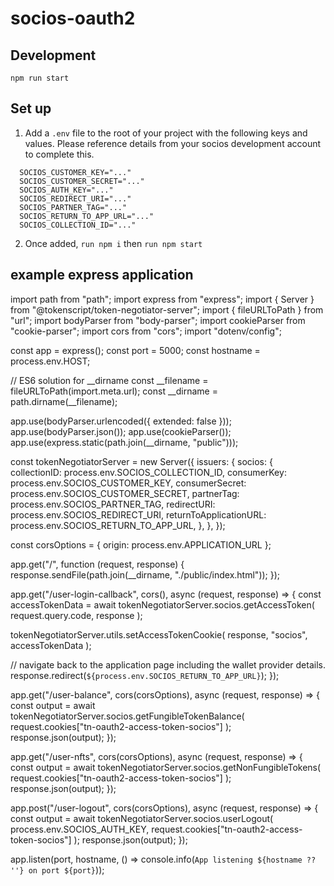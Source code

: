 # socios-oauth2

## Development

`npm run start`

## Set up

1. Add a `.env` file to the root of your project with the following keys and values. Please reference details from your
   socios development account to complete this.
````
  SOCIOS_CUSTOMER_KEY="..."
  SOCIOS_CUSTOMER_SECRET="..."
  SOCIOS_AUTH_KEY="..."
  SOCIOS_REDIRECT_URI="..."
  SOCIOS_PARTNER_TAG="..."
  SOCIOS_RETURN_TO_APP_URL="..."
  SOCIOS_COLLECTION_ID="..."
````

2. Once added, `run npm i` then `run npm start`

## example express application

import path from "path";
import express from "express";
import { Server } from "@tokenscript/token-negotiator-server";
import { fileURLToPath } from "url";
import bodyParser from "body-parser";
import cookieParser from "cookie-parser";
import cors from "cors";
import "dotenv/config";

const app = express();
const port = 5000;
const hostname = process.env.HOST;

// ES6 solution for __dirname
const __filename = fileURLToPath(import.meta.url);
const __dirname = path.dirname(__filename);

app.use(bodyParser.urlencoded({ extended: false }));
app.use(bodyParser.json());
app.use(cookieParser());
app.use(express.static(path.join(__dirname, "public")));

const tokenNegotiatorServer = new Server({
  issuers: {
    socios: {
      collectionID: process.env.SOCIOS_COLLECTION_ID,
      consumerKey: process.env.SOCIOS_CUSTOMER_KEY,
      consumerSecret: process.env.SOCIOS_CUSTOMER_SECRET,
      partnerTag: process.env.SOCIOS_PARTNER_TAG,
      redirectURI: process.env.SOCIOS_REDIRECT_URI,
      returnToApplicationURL: process.env.SOCIOS_RETURN_TO_APP_URL,
    },
  },
});

const corsOptions = { origin: process.env.APPLICATION_URL };

app.get("/", function (request, response) {
  response.sendFile(path.join(__dirname, "./public/index.html"));
});

app.get("/user-login-callback", cors(), async (request, response) => {
  const accessTokenData = await tokenNegotiatorServer.socios.getAccessToken(
    request.query.code,
    response
  );

  tokenNegotiatorServer.utils.setAccessTokenCookie(
    response,
    "socios",
    accessTokenData
  );

  // navigate back to the application page including the wallet provider details.
  response.redirect(`${process.env.SOCIOS_RETURN_TO_APP_URL}`);
});

app.get("/user-balance", cors(corsOptions), async (request, response) => {
  const output = await tokenNegotiatorServer.socios.getFungibleTokenBalance(
    request.cookies["tn-oauth2-access-token-socios"]
  );
  response.json(output);
});

app.get("/user-nfts", cors(corsOptions), async (request, response) => {
  const output = await tokenNegotiatorServer.socios.getNonFungibleTokens(
    request.cookies["tn-oauth2-access-token-socios"]
  );
  response.json(output);
});

app.post("/user-logout", cors(corsOptions), async (request, response) => {
  const output = await tokenNegotiatorServer.socios.userLogout(
    process.env.SOCIOS_AUTH_KEY,
    request.cookies["tn-oauth2-access-token-socios"]
  );
  response.json(output);
});

app.listen(port, hostname, () => console.info(`App listening ${hostname ?? ''} on port ${port}`));








